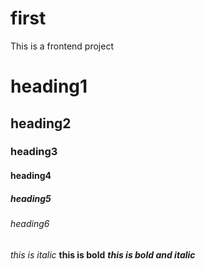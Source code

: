# first
This is a frontend project 
# heading1
## heading2
### heading3
#### heading4
##### heading5
###### heading6
*this is italic*
**this is bold**
***this is bold and italic***
